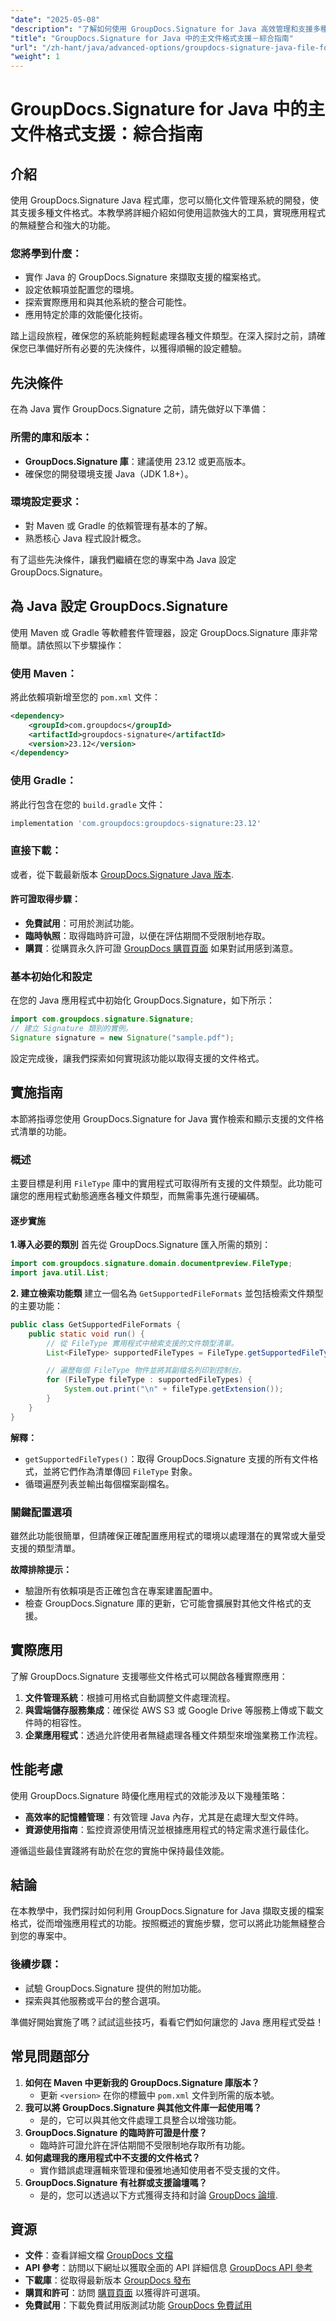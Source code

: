 ```yaml
---
"date": "2025-05-08"
"description": "了解如何使用 GroupDocs.Signature for Java 高效管理和支援多種文件格式。本逐步指南將幫助您增強文件管理系統。"
"title": "GroupDocs.Signature for Java 中的主文件格式支援－綜合指南"
"url": "/zh-hant/java/advanced-options/groupdocs-signature-java-file-format-support/"
"weight": 1
---
```


# GroupDocs.Signature for Java 中的主文件格式支援：綜合指南

## 介紹

使用 GroupDocs.Signature Java 程式庫，您可以簡化文件管理系統的開發，使其支援多種文件格式。本教學將詳細介紹如何使用這款強大的工具，實現應用程式的無縫整合和強大的功能。

### 您將學到什麼：
- 實作 Java 的 GroupDocs.Signature 來擷取支援的檔案格式。
- 設定依賴項並配置您的環境。
- 探索實際應用和與其他系統的整合可能性。
- 應用特定於庫的效能優化技術。

踏上這段旅程，確保您的系統能夠輕鬆處理各種文件類型。在深入探討之前，請確保您已準備好所有必要的先決條件，以獲得順暢的設定體驗。

## 先決條件

在為 Java 實作 GroupDocs.Signature 之前，請先做好以下準備：

### 所需的庫和版本：
- **GroupDocs.Signature 庫**：建議使用 23.12 或更高版本。
- 確保您的開發環境支援 Java（JDK 1.8+）。

### 環境設定要求：
- 對 Maven 或 Gradle 的依賴管理有基本的了解。
- 熟悉核心 Java 程式設計概念。

有了這些先決條件，讓我們繼續在您的專案中為 Java 設定 GroupDocs.Signature。

## 為 Java 設定 GroupDocs.Signature

使用 Maven 或 Gradle 等軟體套件管理器，設定 GroupDocs.Signature 庫非常簡單。請依照以下步驟操作：

### 使用 Maven：
將此依賴項新增至您的 `pom.xml` 文件：
```xml
<dependency>
    <groupId>com.groupdocs</groupId>
    <artifactId>groupdocs-signature</artifactId>
    <version>23.12</version>
</dependency>
```
### 使用 Gradle：
將此行包含在您的 `build.gradle` 文件：
```gradle
implementation 'com.groupdocs:groupdocs-signature:23.12'
```
### 直接下載：
或者，從下載最新版本 [GroupDocs.Signature Java 版本](https://releases。groupdocs.com/signature/java/).

#### 許可證取得步驟：
- **免費試用**：可用於測試功能。
- **臨時執照**：取得臨時許可證，以便在評估期間不受限制地存取。
- **購買**：從購買永久許可證 [GroupDocs 購買頁面](https://purchase.groupdocs.com/buy) 如果對試用感到滿意。

### 基本初始化和設定
在您的 Java 應用程式中初始化 GroupDocs.Signature，如下所示：
```java
import com.groupdocs.signature.Signature;
// 建立 Signature 類別的實例。
Signature signature = new Signature("sample.pdf");
```
設定完成後，讓我們探索如何實現該功能以取得支援的文件格式。

## 實施指南

本節將指導您使用 GroupDocs.Signature for Java 實作檢索和顯示支援的文件格式清單的功能。

### 概述
主要目標是利用 `FileType` 庫中的實用程式可取得所有支援的文件類型。此功能可讓您的應用程式動態適應各種文件類型，而無需事先進行硬編碼。

#### 逐步實施
**1.導入必要的類別**
首先從 GroupDocs.Signature 匯入所需的類別：
```java
import com.groupdocs.signature.domain.documentpreview.FileType;
import java.util.List;
```
**2. 建立檢索功能類**
建立一個名為 `GetSupportedFileFormats` 並包括檢索文件類型的主要功能：
```java
public class GetSupportedFileFormats {
    public static void run() {
        // 從 FileType 實用程式中檢索支援的文件類型清單。
        List<FileType> supportedFileTypes = FileType.getSupportedFileTypes();

        // 遍歷每個 FileType 物件並將其副檔名列印到控制台。
        for (FileType fileType : supportedFileTypes) {
            System.out.print("\n" + fileType.getExtension());
        }
    }
}
```
**解釋：**
- `getSupportedFileTypes()`：取得 GroupDocs.Signature 支援的所有文件格式，並將它們作為清單傳回 `FileType` 對象。
- 循環遍歷列表並輸出每個檔案副檔名。

### 關鍵配置選項
雖然此功能很簡單，但請確保正確配置應用程式的環境以處理潛在的異常或大量受支援的類型清單。

**故障排除提示：**
- 驗證所有依賴項是否正確包含在專案建置配置中。
- 檢查 GroupDocs.Signature 庫的更新，它可能會擴展對其他文件格式的支援。

## 實際應用

了解 GroupDocs.Signature 支援哪些文件格式可以開啟各種實際應用：
1. **文件管理系統**：根據可用格式自動調整文件處理流程。
2. **與雲端儲存服務集成**：確保從 AWS S3 或 Google Drive 等服務上傳或下載文件時的相容性。
3. **企業應用程式**：透過允許使用者無縫處理各種文件類型來增強業務工作流程。

## 性能考慮
使用 GroupDocs.Signature 時優化應用程式的效能涉及以下幾種策略：
- **高效率的記憶體管理**：有效管理 Java 內存，尤其是在處理大型文件時。
- **資源使用指南**：監控資源使用情況並根據應用程式的特定需求進行最佳化。

遵循這些最佳實踐將有助於在您的實施中保持最佳效能。

## 結論
在本教學中，我們探討如何利用 GroupDocs.Signature for Java 擷取支援的檔案格式，從而增強應用程式的功能。按照概述的實施步驟，您可以將此功能無縫整合到您的專案中。

### 後續步驟：
- 試驗 GroupDocs.Signature 提供的附加功能。
- 探索與其他服務或平台的整合選項。

準備好開始實施了嗎？試試這些技巧，看看它們如何讓您的 Java 應用程式受益！

## 常見問題部分
1. **如何在 Maven 中更新我的 GroupDocs.Signature 庫版本？**
   - 更新 `<version>` 在你的標籤中 `pom.xml` 文件到所需的版本號。
2. **我可以將 GroupDocs.Signature 與其他文件庫一起使用嗎？**
   - 是的，它可以與其他文件處理工具整合以增強功能。
3. **GroupDocs.Signature 的臨時許可證是什麼？**
   - 臨時許可證允許在評估期間不受限制地存取所有功能。
4. **如何處理我的應用程式中不支援的文件格式？**
   - 實作錯誤處理邏輯來管理和優雅地通知使用者不受支援的文件。
5. **GroupDocs.Signature 有社群或支援論壇嗎？**
   - 是的，您可以透過以下方式獲得支持和討論 [GroupDocs 論壇](https://forum。groupdocs.com/c/signature/).

## 資源
- **文件**：查看詳細文檔 [GroupDocs 文檔](https://docs.groupdocs.com/signature/java/)
- **API 參考**：訪問以下網址以獲取全面的 API 詳細信息 [GroupDocs API 參考](https://reference.groupdocs.com/signature/java/)
- **下載庫**：從取得最新版本 [GroupDocs 發布](https://releases.groupdocs.com/signature/java/)
- **購買和許可**：訪問 [購買頁面](https://purchase.groupdocs.com/buy) 以獲得許可選項。
- **免費試用**：下載免費試用版測試功能 [GroupDocs 免費試用](https://release)